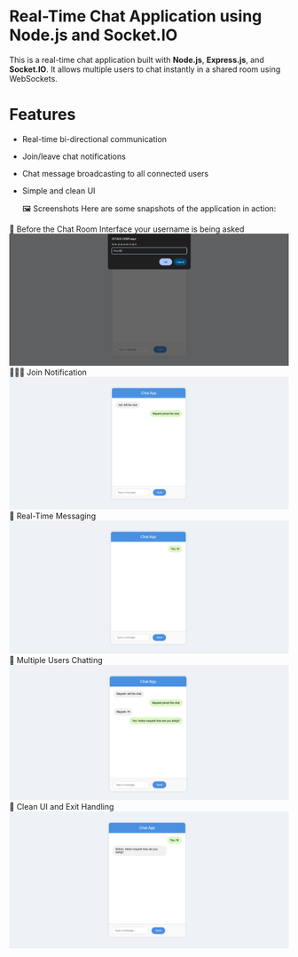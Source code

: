 #  Real-Time Chat Application using Node.js and Socket.IO

This is a real-time chat application built with **Node.js**, **Express.js**, and **Socket.IO**. It allows multiple users to chat instantly in a shared room using WebSockets.

# Features

- Real-time bi-directional communication
- Join/leave chat notifications
- Chat message broadcasting to all connected users
- Simple and clean UI

  🖼️ Screenshots
Here are some snapshots of the application in action:

👥 Before the Chat Room Interface your username is being asked
<img src="./assets-for-readme/chat1.png" width="600"/>
🧑‍🤝‍🧑 Join Notification
<img src="./assets-for-readme/chat2.png" width="600"/>
📱 Real-Time Messaging 
<img src="./assets-for-readme/chat3.png" width="600"/>
💬 Multiple Users Chatting
<img src="./assets-for-readme/chat4.png" width="600"/>
🎉 Clean UI and Exit Handling
<img src="./assets-for-readme/chat5.png" width="600"/>
